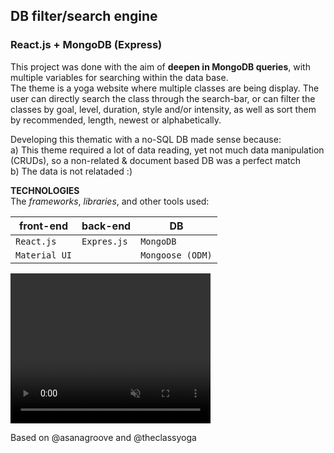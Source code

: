 ## **DB filter/search engine**
### React.js + MongoDB (Express)

This project was done with the aim of **deepen in MongoDB queries**, with multiple variables for searching within the data base.
<br>
The theme is a yoga website where multiple classes are being display. The user can directly search the class through the search-bar, or can filter the classes by goal, level, duration, style and/or intensity, as well as sort them by recommended, length, newest or alphabetically.

Developing this thematic with a no-SQL DB made sense because: 
<br>
a) This theme required a lot of data reading, yet not much data manipulation (CRUDs), so a non-related & document based DB was a perfect match
<br>
b) The data is not relataded :)


**TECHNOLOGIES**
<br>
The *frameworks*, *libraries*, and other tools used:

| front-end | back-end | DB |
| --------- | -------- | -- |
| `React.js` | `Expres.js` | `MongoDB` |
| `Material UI` |  | `Mongoose (ODM)` |

<!-- OBJECTIVES
- Practice advanced DB queries
- Work with Material UI
- Use proyections -->

<!-- - Material UI -> Library
- React -> Library
- MongoDB -> DB
- Express -> Framework
- Mongoose -> ODM (Object Data Modeling) -->

<video width="320" height="240" autoplay muted src="https://res.cloudinary.com/clarapardo/video/upload/v1672565943/Asana_Groove_-_Google_Chrome_2023-01-01_10-24-39_naoux0.mp4"></video>

Based on @asanagroove and @theclassyoga
